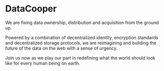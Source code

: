 # DataCooper

We are fixing data ownership, distribution and acquisition from the ground up. 

Powered by a combination of decentralized identity, encryption standards and decentralized storage protocols, we are reimagining and building the future of the data on the web with a sense of urgency.

Join us now as we play our part in redefining what the world should look like for every human being on earth.
